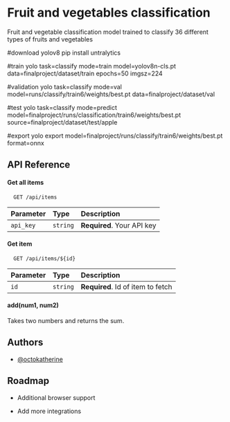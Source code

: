 
# Fruit and vegetables classification

Fruit and vegetable classification model trained to classify 36 different types of fruits and vegetables

#download yolov8
pip install untralytics 

 
#train
yolo task=classify mode=train model=yolov8n-cls.pt data=finalproject/dataset/train epochs=50 imgsz=224 

 
#validation
yolo task=classify mode=val model=runs/classify/train6/weights/best.pt data=finalproject/dataset/val 

 
#test
yolo task=classify mode=predict model=finalproject/runs/classification/train6/weights/best.pt source=finalproject/dataset/test/apple 

 
#export
yolo export model=finalproject/runs/classify/train6/weights/best.pt format=onnx 

## API Reference

#### Get all items

```http
  GET /api/items
```

| Parameter | Type     | Description                |
| :-------- | :------- | :------------------------- |
| `api_key` | `string` | **Required**. Your API key |

#### Get item

```http
  GET /api/items/${id}
```

| Parameter | Type     | Description                       |
| :-------- | :------- | :-------------------------------- |
| `id`      | `string` | **Required**. Id of item to fetch |

#### add(num1, num2)

Takes two numbers and returns the sum.


## Authors

- [@octokatherine](https://www.github.com/octokatherine)


## Roadmap

- Additional browser support

- Add more integrations

